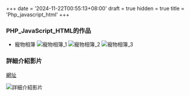 +++
date = '2024-11-22T00:55:13+08:00'
draft = true
hidden = true
title = 'Php_javascript_html'
+++
### PHP_JavaScript_HTML的作品
- 寵物相簿
![寵物相簿_1](/images/php/sure.png)
![寵物相簿_2](/images/php/bloodshade.png)
![寵物相簿_3](/images/php/done.png)

### 詳細介紹影片
[網址](https://drive.google.com/file/d/1l0ppe3ljLevsRlBms9zs-FcXeuGp1APu/view?usp=drivesdk)

![詳細介紹影片](/images/php/qr.png)
